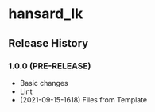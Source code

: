 # hansard_lk

## Release History

### 1.0.0 (PRE-RELEASE)
  * Basic changes
  * Lint
  *  (2021-09-15-1618) Files from Template
